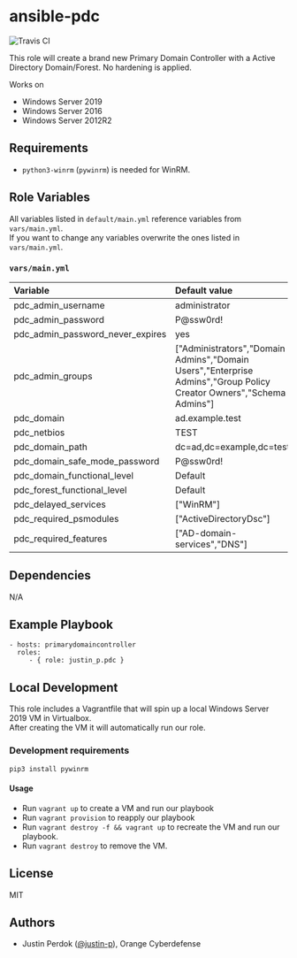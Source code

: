 # ansible-pdc

![Travis CI](https://img.shields.io/travis/justin-p/ansible-pdc?style=flat-square)

This role will create a brand new Primary Domain Controller with a Active Directory Domain/Forest. No hardening is applied.

Works on

- Windows Server 2019
- Windows Server 2016
- Windows Server 2012R2

## Requirements

- `python3-winrm` (`pywinrm`) is needed for WinRM.

## Role Variables

All variables listed in `default/main.yml` reference variables from `vars/main.yml`.  
If you want to change any variables overwrite the ones listed in `vars/main.yml`.

### `vars/main.yml`

| Variable                         | Default value                       |
|:---------------------------------|:------------------------------------|
| pdc_admin_username               | administrator                       |
| pdc_admin_password               | P@ssw0rd!                           |
| pdc_admin_password_never_expires | yes                                 |
| pdc_admin_groups                 | ["Administrators","Domain Admins","Domain Users","Enterprise Admins","Group Policy Creator Owners","Schema Admins"] |
| pdc_domain                       | ad.example.test                     |
| pdc_netbios                      | TEST                                |
| pdc_domain_path                  | dc=ad,dc=example,dc=test            |
| pdc_domain_safe_mode_password    | P@ssw0rd!                           |
| pdc_domain_functional_level      | Default                             |
| pdc_forest_functional_level      | Default                             |
| pdc_delayed_services             | ["WinRM"]                           |
| pdc_required_psmodules           | ["ActiveDirectoryDsc"]              |
| pdc_required_features            | ["AD-domain-services","DNS"]        |

## Dependencies

N/A

## Example Playbook

    - hosts: primarydomaincontroller
      roles:
         - { role: justin_p.pdc }

## Local Development

This role includes a Vagrantfile that will spin up a local Windows Server 2019 VM in Virtualbox.  
After creating the VM it will automatically run our role.

### Development requirements

`pip3 install pywinrm`

#### Usage

- Run `vagrant up` to create a VM and run our playbook
- Run `vagrant provision` to reapply our playbook
- Run `vagrant destroy -f && vagrant up` to recreate the VM and run our playbook.
- Run `vagrant destroy` to remove the VM.

## License

MIT

## Authors

- Justin Perdok ([@justin-p](https://github.com/justin-p/)), Orange Cyberdefense
